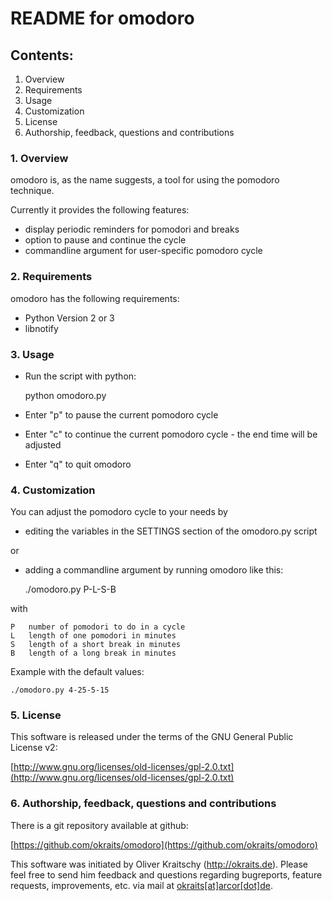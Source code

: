 # README for omodoro

## Contents:

1. Overview
2. Requirements
3. Usage
4. Customization
5. License
6. Authorship, feedback, questions and contributions

### 1. Overview

omodoro is, as the name suggests, a tool for using the pomodoro technique.

Currently it provides the following features:

- display periodic reminders for pomodori and breaks
- option to pause and continue the cycle
- commandline argument for user-specific pomodoro cycle

### 2. Requirements

omodoro has the following requirements:

- Python Version 2 or 3
- libnotify

### 3. Usage

- Run the script with python:

	python omodoro.py

- Enter "p" to pause the current pomodoro cycle
- Enter "c" to continue the current pomodoro cycle - the end time will be adjusted
- Enter "q" to quit omodoro

### 4. Customization

You can adjust the pomodoro cycle to your needs by

- editing the variables in the SETTINGS section of the omodoro.py script

or

- adding a commandline argument by running omodoro like this:

	./omodoro.py P-L-S-B

with

	P	number of pomodori to do in a cycle
	L	length of one pomodori in minutes
	S	length of a short break in minutes
	B	length of a long break in minutes

Example with the default values:

	./omodoro.py 4-25-5-15

### 5. License

This software is released under the terms of the
GNU General Public License v2:

[http://www.gnu.org/licenses/old-licenses/gpl-2.0.txt](http://www.gnu.org/licenses/old-licenses/gpl-2.0.txt)

### 6. Authorship, feedback, questions and contributions

There is a git repository available at github:

[https://github.com/okraits/omodoro](https://github.com/okraits/omodoro)

This software was initiated by Oliver Kraitschy (http://okraits.de).
Please feel free to send him feedback and questions regarding
bugreports, feature requests, improvements, etc. via mail at
[okraits[at]arcor[dot]de](mailto:okraits@arcor.de).
